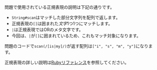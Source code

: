 問題で使用されている正規表現の説明は下記の通りです。

- `String#scan`はマッチした部分文字列を配列で返します。
- 正規表現の`[]`は囲まれた*文字*1つ1つにマッチします。
- `|`は正規表現ではORのメタ文字です。
- 今回は、`|`が`[]`に囲まれているため、これもマッチ対象になります。

問題のコードで`scan(/[is|my]/)`が返す配列は`["i", "s", "m", "y"]`になります。

正規表現の詳しい説明は[Rubyリファレンス](https://docs.ruby-lang.org/ja/2.1.0/doc/spec=2fregexp.html)を参照してください。

